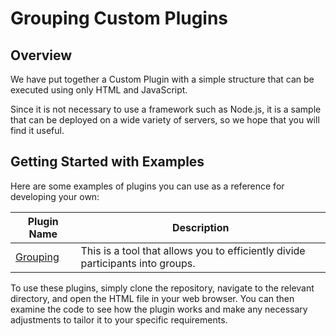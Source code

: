 # Grouping Custom Plugins

## Overview

We have put together a Custom Plugin with a simple structure that can be executed using only HTML and JavaScript.

Since it is not necessary to use a framework such as Node.js, it is a sample that can be deployed on a wide variety of servers, so we hope that you will find it useful.

## Getting Started with Examples

Here are some examples of plugins you can use as a reference for developing your own:

| Plugin Name                                  | Description                                                                       |
| -------------------------------------------- | --------------------------------------------------------------------------------- |
| [Grouping](./public/)               | This is a tool that allows you to efficiently divide participants into groups.    |

To use these plugins, simply clone the repository, navigate to the relevant directory, and open the HTML file in your web browser. You can then examine the code to see how the plugin works and make any necessary adjustments to tailor it to your specific requirements.
